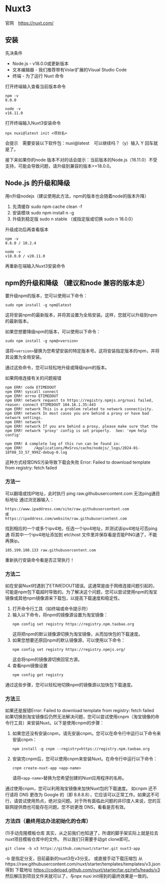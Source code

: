 # Nuxt3

 官网　https://nuxt.com/


## 安装
先决条件
* Node.js - v18.0.0或更新版本
* 文本编辑器 - 我们推荐带有Volar扩展的Visual Studio Code
* 终端 - 为了运行 Nuxt 命令

打开终端输入查看当前版本命令
```
npm -v
8.0.0

node -v
v16.11.0
```

打开终端输入Nuxt3安装命令
```
npx nuxi@latest init <项目名>
```
会提示　需要安装以下软件包：nuxi@latest　可以继续吗？（y）输入 Y 回车就是了。


接下来如果你的node 版本不对的话会提示：当前版本的Node.js（16.11.0）不受支持，可能会导致问题，请升级到兼容的版本>=18.0.0。


## Node.js 的升级和降级
用n升级nodejs（建议使用此方法，npm的版本也会随着node的版本升降）

1. 先清缓存 sudo npm cache clean -f
2. 安装模块 sudo npm install n -g
3. 升级到稳定版 sudo n stable （或指定版或切换 sudo n 18.0.0）


升级成功后再查看版本
```
npm -v
8.6.0 / 10.2.4

node -v     
v18.0.0 / v20.11.0
```

再重新在端输入Nuxt3安装命令




## npm的升级和降级 （建议和node 兼容的版本走）
要升级npm的版本，您可以使用以下命令：
```
sudo npm install -g npm@latest
```

这将安装npm的最新版本，并将其设置为全局安装。这样，您就可以升级到npm的最新版本。

如果您想要降级npm的版本，可以使用以下命令：

```
sudo npm install -g npm@<version>
```

请将`<version>`替换为您希望安装的特定版本号。这将安装指定版本的npm，并将其设置为全局安装。

通过这些命令，您可以轻松地升级或降级npm的版本。 



如果网络连接有关的问题报错
```
npm ERR! code ETIMEDOUT
npm ERR! syscall connect
npm ERR! errno ETIMEDOUT
npm ERR! network request to https://registry.npmjs.org/nuxi failed, reason: connect ETIMEDOUT 104.16.1.35:443
npm ERR! network This is a problem related to network connectivity.
npm ERR! network In most cases you are behind a proxy or have bad network settings.
npm ERR! network 
npm ERR! network If you are behind a proxy, please make sure that the
npm ERR! network 'proxy' config is set properly.  See: 'npm help config'

npm ERR! A complete log of this run can be found in:
npm ERR!     /Applications/MxSrvs/cache/nodejs/_logs/2024-01-18T08_33_57_999Z-debug-0.log
```
这种方式经常DNS污染导致下载会失败
Error: Failed to download template from registry: fetch failed



### 方法一
可以翻墙或找IP地址，此时执行 ping raw.githubusercontent.com 无法ping通目标地址
通过浏览器输入：
```
https://www.ipaddress.com/site/raw.githubusercontent.com
或
https://ipaddress.com/website/raw.githubusercontent.com
```
找到相应的一个或多个ipv4地，任选一个ipv4地址，并测试该ipv4地址可否ping通
将其中一个ipv4地址添加到 etc\host 文件里并保存看是否能PING通了，不能再换ip。
```
185.199.108.133 raw.githubusercontent.com
```
重新执行安装命令看是否正常执行！


### 方法二
如在安装Nuxt时遇到了ETIMEDOUT错误。这通常是由于网络连接问题引起的，可能是npm包下载超时导致的。为了解决这个问题，您可以尝试使用npm的淘宝镜像或其他npm镜像源来下载包，以提高下载速度和稳定性。
1. 打开命令行工具（如终端或命令提示符）
2. 输入以下命令，将npm的镜像源设置为淘宝镜像：
   ```
   npm config set registry https://registry.npm.taobao.org
   ```
   这将把npm的默认镜像源切换为淘宝镜像，从而加快包的下载速度。
3. 如果您想要还原回npm的默认镜像源，可以使用以下命令：
   ```
   npm config set registry https://registry.npmjs.org/
   ```
   这会将npm的镜像源切换回官方源。
4. 查看npm镜像设置
    ```
    npm config get registry
    ```
通过这些步骤，您可以轻松地切换npm的镜像源以加快包下载速度。



### 方法三
如果还是报错Error: Failed to download template from registry: fetch failed  
如果切换到淘宝镜像后仍然无法解决问题，您可以尝试使用cnpm（淘宝镜像的命令行工具）来安装Nuxt。以下是使用cnpm的步骤：

1. 如果您还没有安装cnpm，请先安装cnpm。您可以在命令行中运行以下命令来安装cnpm：
   ```
   npm install -g cnpm --registry=https://registry.npm.taobao.org
   ```

2. 安装完cnpm后，您可以使用cnpm来安装Nuxt。在命令行中运行以下命令：
   ```
   cnpm create-nuxt-app <app-name>
   ```

   请将`<app-name>`替换为您希望创建的Nuxt应用程序的名称。

通过使用cnpm，您可以利用淘宝镜像来加快Nuxt包的下载速度。
如cnpm 还不行请将 DNS 更改为 Google 的（即 8.8.8.8），它应该可以正常工作。如果这不可行，请尝试使用热点，绝对没问题。对于所有面临此问题的非印度人来说，您的互联网提供商也可能存在问题。您不妨更改 DNS，看看是否有效。




### 方法四（最终用这办法初始化的仓库）
(1)手动克隆模板仓库
其实，从之前我们也知道了，所谓的脚手架实际上就是拉去nuxt项目模板仓库中的文件。
所以我们只需要手动git clone即可。
```
git clone -b v3 https://github.com/nuxt/starter.git nuxt3-app
```
-b 是指定分支，目前最新的nuxt3在v3分支。
或直接手动下载压缩包
从https://raw.githubusercontent.com/nuxt/starter/templates/templates/v3.json 得到
下载地址 https://codeload.github.com/nuxt/starter/tar.gz/refs/heads/v3
然后解压到项目文件夹就可以了，与npx nuxi init得到的最终效果是一致的。
